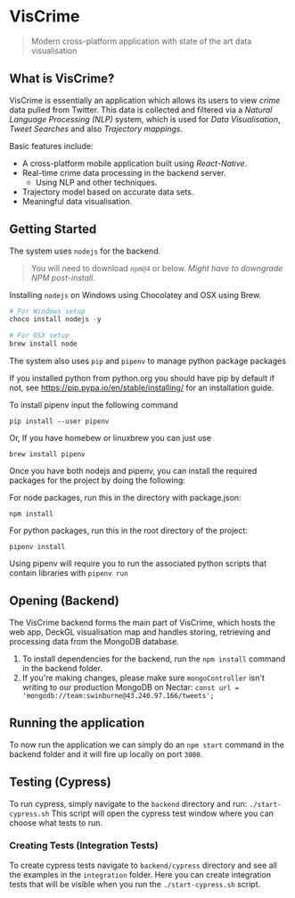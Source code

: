 # VisCrime

> Modern cross-platform application with state of the art data visualisation

## What is VisCrime?

VisCrime is essentially an application which allows its users to view *crime* data pulled from Twitter.
This data is collected and filtered via a *Natural Language Processing (NLP)* system, which is used for *Data Visualisation*,
*Tweet Searches* and also *Trajectory mappings*.

Basic features include:
- A cross-platform mobile application built using *React-Native*.
- Real-time crime data processing in the backend server.
  - Using NLP and other techniques.
- Trajectory model based on accurate data sets.
- Meaningful data visualisation.

## Getting Started

The system uses `nodejs` for the backend.
> You will need to download `npm@4` or below. *Might have to downgrade NPM post-install.*

Installing `nodejs` on Windows using Chocolatey and OSX using Brew.
```powershell
# For Windows setup
choco install nodejs -y

# For OSX setup
brew install node
```

The system also uses `pip` and `pipenv` to manage python package packages

If you installed python from python.org you should have pip by default if not,
see https://pip.pypa.io/en/stable/installing/ for an installation guide.

To install pipenv input the following command 
```
pip install --user pipenv
```

Or, If you have homebew or linuxbrew you can just use 
```
brew install pipenv
```

Once you have both nodejs and pipenv, you can install the required packages for the project by doing the following:

For node packages, run this in the directory with package.json: 
```
npm install 
```

For python packages, run this in the root directory of the project:
```
pipenv install
```

Using pipenv will require you to run the associated python scripts that contain libraries with `pipenv run`

## Opening (Backend)

The VisCrime backend forms the main part of VisCrime, which hosts the web app, DeckGL visualisation map and handles storing, retrieving and processing data from the MongoDB database. 

1. To install dependencies for the backend, run the `npm install` command in the backend folder.
2. If you're making changes, please make sure `mongoController` isn't writing to our production MongoDB on Nectar:
`const url = 'mongodb://team:swinburne@43.240.97.166/tweets';`

## Running the application

To now run the application we can simply do an `npm start` command in the backend folder and it will fire up locally on port `3000`.

## Testing (Cypress)
To run cypress, simply navigate to the `backend` directory and run: 
`./start-cypress.sh`
This script will open the cypress test window where you can choose what tests to run.

### Creating Tests (Integration Tests)
To create cypress tests navigate to `backend/cypress` directory and see all the examples in the `integration` folder.
Here you can create integration tests that will be visible when you run the `./start-cypress.sh` script.